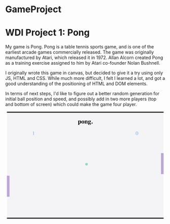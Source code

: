 # GameProject
# WDI Project 1: Pong

My game is Pong. Pong is a table tennis sports game, and is one of the earliest arcade games commercially released.
The game was originally manufactured by Atari, which released it in 1972. Allan Alcorn created Pong as a training exercise assigned to him by Atari co-founder Nolan Bushnell. 

I originally wrote this game in canvas, but decided to give it a try using only JS, HTML and CSS. While much more difficult, I felt I learned a lot, and got a good understanding of the positioning of HTML and DOM elements.

In terms of next steps, I'd like to figure out a better random generation for initial ball position and speed, and possibly add in two more players (top and bottom of screen) which could make the game four player.

<p align="center">
<img src="pong.png" width="500" length="500" style="margin:0 auto;">
</p>
